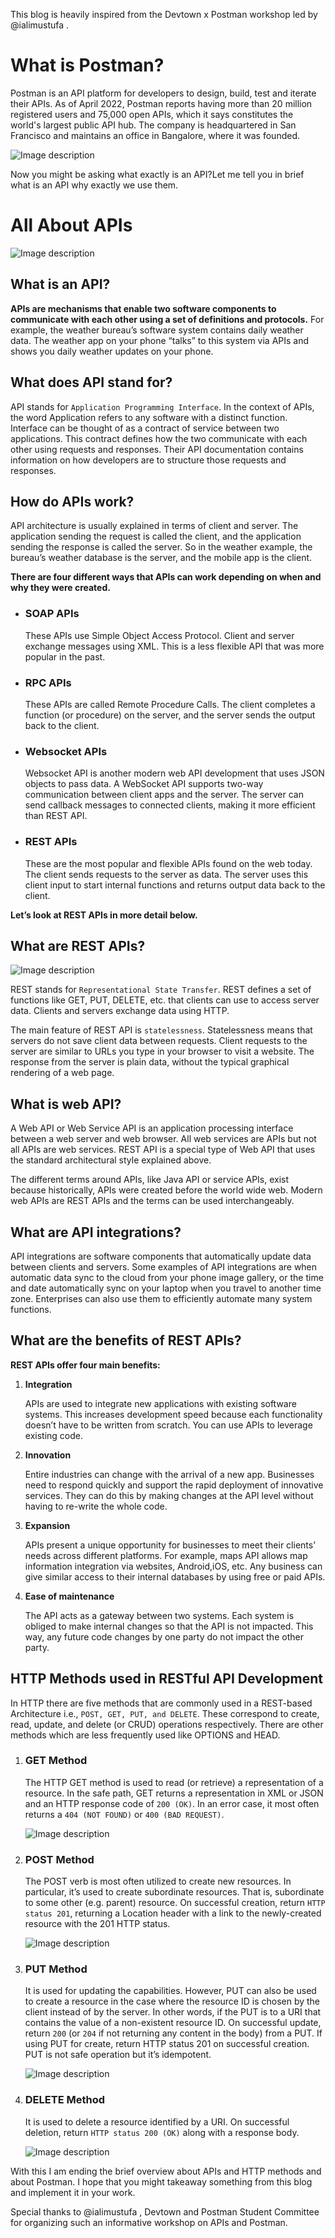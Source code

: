 
This blog is heavily inspired from the Devtown x Postman workshop led by @ialimustufa .

# What is Postman?

Postman is an API platform for developers to design, build, test and iterate their APIs. As of April 2022, Postman reports having more than 20 million registered users and 75,000 open APIs, which it says constitutes the world's largest public API hub. The company is headquartered in San Francisco and maintains an office in Bangalore, where it was founded.

![Image description](https://dev-to-uploads.s3.amazonaws.com/uploads/articles/jiqbtj2197fjz30wgtay.png)

Now you might be asking what exactly is an API?Let me tell you in brief what is an API why exactly we use them.

# All About APIs

![Image description](https://dev-to-uploads.s3.amazonaws.com/uploads/articles/3g1zedsq4x9l8llxqy8l.png)

## What is an API?

**APIs are mechanisms that enable two software components to communicate with each other using a set of definitions and protocols.** For example, the weather bureau’s software system contains daily weather data. The weather app on your phone “talks” to this system via APIs and shows you daily weather updates on your phone.

## What does API stand for?

API stands for `Application Programming Interface`. In the context of APIs, the word Application refers to any software with a distinct function. Interface can be thought of as a contract of service between two applications. This contract defines how the two communicate with each other using requests and responses. Their API documentation contains information on how developers are to structure those requests and responses.

## How do APIs work?

API architecture is usually explained in terms of client and server. The application sending the request is called the client, and the application sending the response is called the server. So in the weather example, the bureau’s weather database is the server, and the mobile app is the client.

**There are four different ways that APIs can work depending on when and why they were created.**

- ### SOAP APIs

    These APIs use Simple Object Access Protocol. Client and server exchange messages using XML. This is a less flexible API that was more popular in the past.

- ### RPC APIs

    These APIs are called Remote Procedure Calls. The client completes a function (or procedure) on the server, and the server sends the output back to the client.

- ### Websocket APIs

    Websocket API is another modern web API development that uses JSON objects to pass data. A WebSocket API supports two-way communication between client apps and the server. The server can send callback messages to connected clients, making it more efficient than REST API.

- ### REST APIs

    These are the most popular and flexible APIs found on the web today. The client sends requests to the server as data. The server uses this client input to start internal functions and returns output data back to the client.

**Let’s look at REST APIs in more detail below.**

## What are REST APIs?

![Image description](https://dev-to-uploads.s3.amazonaws.com/uploads/articles/y0i4chc9nm9xu3cjtvkg.png)

REST stands for `Representational State Transfer`. REST defines a set of functions like GET, PUT, DELETE, etc. that clients can use to access server data. Clients and servers exchange data using HTTP.

The main feature of REST API is `statelessness`. Statelessness means that servers do not save client data between requests. Client requests to the server are similar to URLs you type in your browser to visit a website. The response from the server is plain data, without the typical graphical rendering of a web page.

## What is web API?

A Web API or Web Service API is an application processing interface between a web server and web browser. All web services are APIs but not all APIs are web services. REST API is a special type of Web API that uses the standard architectural style explained above.

The different terms around APIs, like Java API or service APIs, exist because historically, APIs were created before the world wide web. Modern web APIs are REST APIs and the terms can be used interchangeably.

## What are API integrations?

API integrations are software components that automatically update data between clients and servers. Some examples of API integrations are when automatic data sync to the cloud from your phone image gallery, or the time and date automatically sync on your laptop when you travel to another time zone. Enterprises can also use them to efficiently automate many system functions.

## What are the benefits of REST APIs?

**REST APIs offer four main benefits:**

1. **Integration**

    APIs are used to integrate new applications with existing software systems. This increases development speed because each functionality doesn’t have to be written from scratch. You can use APIs to leverage existing code.

2. **Innovation**

    Entire industries can change with the arrival of a new app. Businesses need to respond quickly and support the rapid deployment of innovative services. They can do this by making changes at the API level without having to re-write the whole code.

3. **Expansion**

    APIs present a unique opportunity for businesses to meet their clients’ needs across different platforms. For example, maps API allows map information integration via websites, Android,iOS, etc. Any business can give similar access to their internal databases by using free or paid APIs.

4. **Ease of maintenance**

    The API acts as a gateway between two systems. Each system is obliged to make internal changes so that the API is not impacted. This way, any future code changes by one party do not impact the other party.

## HTTP Methods used in RESTful API Development

In HTTP there are five methods that are commonly used in a REST-based Architecture i.e., `POST, GET, PUT, and DELETE`. These correspond to create, read, update, and delete (or CRUD) operations respectively. There are other methods which are less frequently used like OPTIONS and HEAD.

1. ### GET Method

    The HTTP GET method is used to read (or retrieve) a representation of a resource. In the safe path, GET returns a representation in XML or JSON and an HTTP response code of `200 (OK)`. In an error case, it most often returns a `404 (NOT FOUND)` or `400 (BAD REQUEST)`.

    ![Image description](https://dev-to-uploads.s3.amazonaws.com/uploads/articles/7jev0850iba7dn10hswl.png)

2. ### POST Method

    The POST verb is most often utilized to create new resources. In particular, it’s used to create subordinate resources. That is, subordinate to some other (e.g. parent) resource. On successful creation, return `HTTP status 201`, returning a Location header with a link to the newly-created resource with the 201 HTTP status.

    ![Image description](https://dev-to-uploads.s3.amazonaws.com/uploads/articles/8fjzlzgcfbi80ne09jvm.png)

3. ### PUT Method

    It is used for updating the capabilities. However, PUT can also be used to create a resource in the case where the resource ID is chosen by the client instead of by the server. In other words, if the PUT is to a URI that contains the value of a non-existent resource ID. On successful update, return `200` (or `204` if not returning any content in the body) from a PUT. If using PUT for create, return HTTP status 201 on successful creation. PUT is not safe operation but it’s idempotent.

    ![Image description](https://dev-to-uploads.s3.amazonaws.com/uploads/articles/ao59y53vw2880zhihd43.png)

4. ### DELETE Method

    It is used to delete a resource identified by a URI. On successful deletion, return `HTTP status 200 (OK)` along with a response body.

    ![Image description](https://dev-to-uploads.s3.amazonaws.com/uploads/articles/rartkv426m3gl46hx60p.png)

With this I am ending the brief overview about APIs and HTTP methods and about Postman. I hope that you might takeaway something from this blog and implement it in your work.

Special thanks to @ialimustufa , Devtown and Postman Student Committee for organizing such an informative workshop on APIs and Postman.
